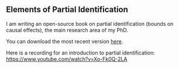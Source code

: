 ## Elements of Partial Identification

I am writing an open-source book on partial identification (bounds on causal effects), the main research area of my PhD.

You can download the most recent version [here](https://github.com/jakobzeitler/elements-of-partial-identification/blob/main/Elements_of_Partial_Identification.pdf).

Here is a recording for an introduction to partial identification: https://www.youtube.com/watch?v=Xo-Fk0Q-2LA

